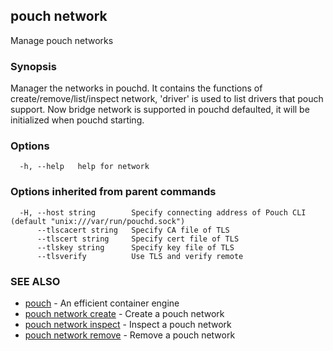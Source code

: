 ## pouch network

Manage pouch networks

### Synopsis

Manager the networks in pouchd. It contains the functions of create/remove/list/inspect network, 'driver' is used to list drivers that pouch support. Now bridge network is supported in pouchd defaulted, it will be initialized when pouchd starting.

### Options

```
  -h, --help   help for network
```

### Options inherited from parent commands

```
  -H, --host string        Specify connecting address of Pouch CLI (default "unix:///var/run/pouchd.sock")
      --tlscacert string   Specify CA file of TLS
      --tlscert string     Specify cert file of TLS
      --tlskey string      Specify key file of TLS
      --tlsverify          Use TLS and verify remote
```

### SEE ALSO

* [pouch](pouch.md)	 - An efficient container engine
* [pouch network create](pouch_network_create.md)	 - Create a pouch network
* [pouch network inspect](pouch_network_inspect.md)	 - Inspect a pouch network
* [pouch network remove](pouch_network_remove.md)	 - Remove a pouch network


